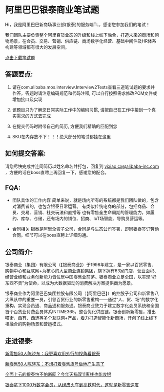# __阿里巴巴银泰商业笔试题__

Hi，我是阿里巴巴新商场事业部(银泰)的服务端TL，感谢您参加我们的笔试！

我们团队主要负责整个阿里百货业态的升级和线上线下融合，打造未来的商场和购物场景，在会员、交易、营销、供应链、商场数字化经营、基础中间件及HR体系构建等领域都有很大的发展空间。

[点击下载笔试题](https://mos-interview.oss-cn-shanghai.aliyuncs.com/%E9%93%B6%E6%B3%B0%E5%95%86%E4%B8%9A%E6%8A%80%E6%9C%AF%E9%83%A8%E9%9D%A2%E8%AF%95%E9%A2%98.zip)

## __答题要点:__

1. 请在com.alibaba.mos.interview.Interview2Tests查看三道笔试题的要求并作答，答题时请注意编码规范和代码注释, 可以自行按照需求修改POM文件或增加接口及实现

2. 该题目只为了解您日常实际工作中的编码习惯, 请按自己在工作中接到一个真实需求的方式去完成
3. 在提交代码时附带自己的简历, 方便我们精确的匹配到您
4. SKU在内存放不下！！！绝大部分的笔试都挂在这里

## __如何提交答案:__

请您尽快完成并连同简历以姓名命名并打包，回复到 yixiao.cx@alibaba-inc.com ，方便的话在boss直聘上再回复一下，感谢您的配合。

## __FQA__:

- 团队具体的工作内容
简单来说，就是场内所有的系统都是我们团队做的，包含对消费者的，也包含银泰日常运营。
有类似传统电商的部分，包括商品、会员、交易、营销、社交玩法和直播等
也有零售全生命周期的管理能力，如履约、库存、仓储，还有场内的铺位、招商、IoT场智能、导购员营运等。

- 合同相关
银泰是阿里全资子公司，合同是与生态公司签署，即同银泰签订劳动合同。细节可以在boss直聘上详细沟通。

## __公司简介:__

银泰商业（集团）有限公司（【银泰商业】）于1998年建立，是一家以百货零售、购物中心和互联网+为核心的大型商业连锁集团，旗下拥有63家门店，营业面积、经营业绩和业务创新能力皆位居中国零售业前茅。银泰商业立足全国，以实现“好东西不贵”为使命，以成为大数据驱动的消费解决方案提供商为愿景。

银泰商业作为阿里巴巴集团控股有限公司（【阿里巴巴】）的控股子公司和新零售八大纵队中的重要一员，引领百货行业的新零售重构——通过“人、货、场”的数字化重构，实现会员通、商品通和服务通。银泰商业致力于建立数字化会员系统和全国首个百货业付费会员体系INTIME365，整合优化供应链，银泰创新新零售，推出喵街、西有、西选等多个互联网+产品，着力打造智能化新商场，开创了线上线下相融合的购物场景和营运模式。

## __走进银泰:__

[新零售50人陈晓东：我更喜欢用外行的视角看银泰](https://mp.weixin.qq.com/s/E4ImoRni8Xx8qm8gbM2cLg)

[新零售50人陈晓东：不想打着零售旗号做地产生意了](https://mp.weixin.qq.com/s/QvVaB1dLdgvo-zzXpzQj2Q)

[全面上云的银泰怕不怕断网？今年天猫双11离线也能收银](http://www.iwshang.com/Post/Default/Index/pid/261487.html)

[银泰拿下1000万数字会员，从绿皮火车到高铁时代，这就是新零售速度](http://www.iwshang.com/Post/Default/Index/pid/261343.html)
